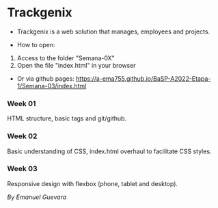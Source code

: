 # Trackgenix
- Trackgenix is a web solution that manages, employees and projects.

- How to open: 
1. Access to the folder "Semana-0X"
2. Open the file "index.html" in your browser
- Or via github pages:
https://a-ema755.github.io/BaSP-A2022-Etapa-1/Semana-03/index.html

### Week 01
HTML structure, basic tags and git/github.
### Week 02
Basic understanding of CSS, index.html overhaul to facilitate CSS styles.
### Week 03
Responsive design with flexbox (phone, tablet and desktop).

_By Emanuel Guevara_